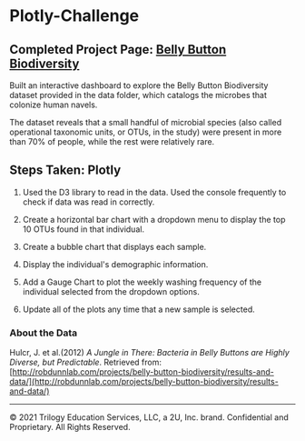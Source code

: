 # Plotly-Challenge
## Completed Project Page: [Belly Button Biodiversity](https://alexmartinez1745.github.io/Plotly-Challenge/)

Built an interactive dashboard to explore the Belly Button Biodiversity dataset provided in the data folder, which catalogs the microbes that colonize human navels.

The dataset reveals that a small handful of microbial species (also called operational taxonomic units, or OTUs, in the study) were present in more than 70% of people, while the rest were relatively rare.

## Steps Taken: Plotly

1. Used the D3 library to read in the data. Used the console frequently to check if data was read in correctly.

2. Create a horizontal bar chart with a dropdown menu to display the top 10 OTUs found in that individual.

3. Create a bubble chart that displays each sample.

4. Display the individual's demographic information.

5. Add a Gauge Chart to plot the weekly washing frequency of the individual selected from the dropdown options.

6. Update all of the plots any time that a new sample is selected.

### About the Data

Hulcr, J. et al.(2012) _A Jungle in There: Bacteria in Belly Buttons are Highly Diverse, but Predictable_. Retrieved from: [http://robdunnlab.com/projects/belly-button-biodiversity/results-and-data/](http://robdunnlab.com/projects/belly-button-biodiversity/results-and-data/)

- - -

© 2021 Trilogy Education Services, LLC, a 2U, Inc. brand. Confidential and Proprietary. All Rights Reserved.

